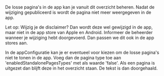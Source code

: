 De losse pagina's in de app kan je vanuit dit overzicht beheren. Nadat de
wijziging gepubliceerd is wordt de pagina niet meer weergegeven in de app. 

Let op: Wijzig je de disclaimer? Dan wordt deze wel gewijzigd in de app,
maar niet in de app store van Apple en Android. Informeer de beheerder wanneer 
je wijziging hebt doorgevoerd. Dan passen we dit ook in de app stores aan.

In de appConfiguratie kan je er eventueel voor kiezen om de losse pagina's niet te tonen in de app.
Voeg dan de pagina type toe aan 'enabledStandalonePagesTypes' met als waarde 'false'.
Als een pagina is uitgezet dan blijft deze in het overzicht staan. De tekst is dan doorgehaald.